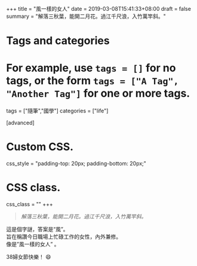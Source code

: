 +++
title = "風一樣的女人"
date = 2019-03-08T15:41:33+08:00
draft = false
summary = "解落三秋葉，能開二月花。過江千尺浪，入竹萬竿斜。"
# Tags and categories
# For example, use `tags = []` for no tags, or the form `tags = ["A Tag", "Another Tag"]` for one or more tags.
tags = ["隨筆","國學"]
categories = ["life"]


[advanced]
 # Custom CSS. 
 css_style = "padding-top: 20px; padding-bottom: 20px;"
 
 # CSS class.
 css_class = ""
+++

>*_解落三秋葉，能開二月花。過江千尺浪，入竹萬竿斜。_*

這是個字謎，答案是“風”。  
旨在稱讚今日職場上忙碌工作的女性，內外兼修。  
像是”風一樣的女人”  。

38婦女節快樂！ :smile:
